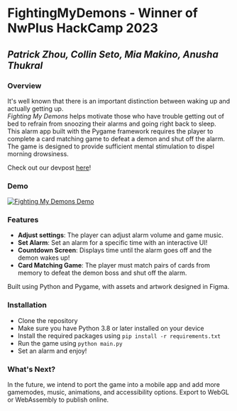 # FightingMyDemons - Winner of NwPlus HackCamp 2023

## _Patrick Zhou, Collin Seto, Mia Makino, Anusha Thukral_

### Overview

It's well known that there is an important distinction between waking up and actually getting up.  
_Fighting My Demons_ helps motivate those who have trouble getting out of bed to refrain from snoozing their alarms and
going right back to sleep.  
This alarm app built with the Pygame framework requires the player to complete a card matching game to defeat a demon
and
shut off the alarm. The game is designed to provide sufficient mental stimulation to dispel morning drowsiness.

Check out our devpost [here](https://devpost.com/software/fighting-my-demons)!

### Demo
[![Fighting My Demons Demo](http://img.youtube.com/vi/h_dUszbmq1g/0.jpg)](http://www.youtube.com/watch?v=h_dUszbmq1g "Fighting My Demons Preview")

### Features

- **Adjust settings**: The player can adjust alarm volume and game music.
- **Set Alarm**: Set an alarm for a specific time with an interactive UI!
- **Countdown Screen**: Displays time until the alarm goes off and the demon wakes up!
- **Card Matching Game**: The player must match pairs of cards from memory to defeat the demon boss and shut off the
  alarm.

Built using Python and Pygame, with assets and artwork designed in Figma.

### Installation
- Clone the repository
- Make sure you have Python 3.8 or later installed on your device
- Install the required packages using `pip install -r requirements.txt`
- Run the game using `python main.py`
- Set an alarm and enjoy!

### What's Next?

In the future, we intend to port the game into a mobile app and add more gamemodes, music, animations, and accessibility
options.
Export to WebGL or WebAssembly to publish online.
